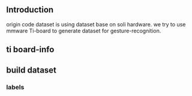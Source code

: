 ## Introduction
origin code  dataset is using dataset base on soli hardware.
we try to use mmware Ti-board to generate dataset for gesture-recognition.

## ti board-info 

## build dataset

### labels